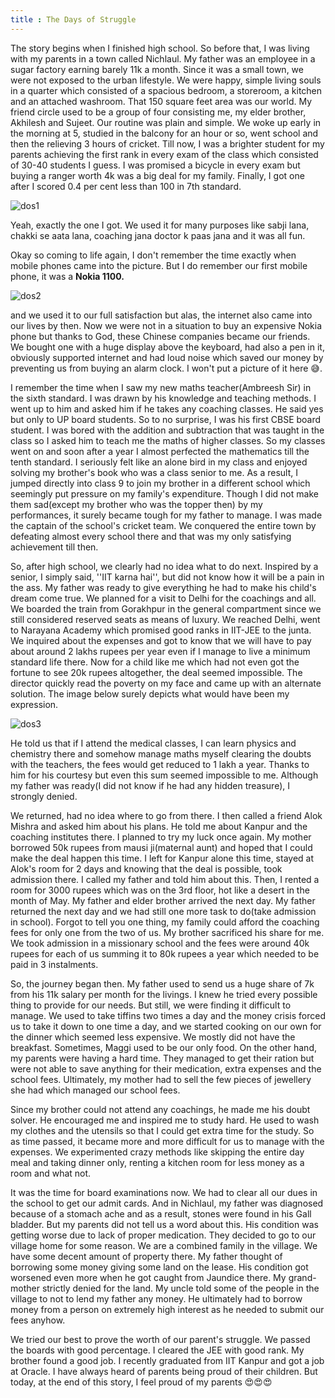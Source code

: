 ```yaml
---
title : The Days of Struggle
---
```


The story begins when I finished high school. So before that, I was living with my parents in a town called Nichlaul.
My father was an employee in a sugar factory earning barely 11k a month. Since it was a small town, we were not exposed to 
the urban lifestyle. We were happy, simple living souls in a quarter which consisted of a spacious bedroom, a storeroom, 
a kitchen and an attached washroom. That 150 square feet area was our world. My friend circle used to be a group of four 
consisting me, my elder brother, Akhilesh and Sujeet. Our routine was plain and simple. We woke up early in the morning at 5,
studied in the balcony for an hour or so, went school and then the relieving 3 hours of cricket. Till now, I was a brighter 
student for my parents achieving the first rank in every exam of the class which consisted of 30-40 students I guess. I was 
promised a bicycle in every exam but buying a ranger worth 4k was a big deal for my family. Finally, I got one 
after I scored 0.4 per cent less than 100 in 7th standard.

![dos1](https://1.bp.blogspot.com/-DMoxWieRQvQ/XQyTNY_jROI/AAAAAAAANiI/Ubn7yPFFd-4YAH_QJ49a_9JFjgYBVHlTgCLcBGAs/s400/bicy.jpg)

Yeah, exactly the one I got. We used it for many purposes like sabji lana, chakki se aata lana, coaching jana doctor k paas 
jana and it was all fun.

Okay so coming to life again, I don't remember the time exactly when mobile phones came into the picture. But I do remember 
our first mobile phone, it was a **Nokia 1100.**


![dos2](https://1.bp.blogspot.com/-BSNaMkMTTA4/XQyUvQ2ziPI/AAAAAAAANiU/-mAYr_fGw4kdg4yKXiT-uCRzRDi186CCwCLcBGAs/s320/1.jpg)


and we used it to our full satisfaction but alas, the internet also came into our lives by then. Now we were not in a 
situation to buy an expensive Nokia phone but thanks to God, these Chinese companies
became our friends. We bought one with a huge display above the keyboard, had also a pen in it, obviously supported internet 
and had loud noise which saved our money by preventing us from buying an alarm clock. I won't put a picture of it here 😅.

I remember the time when I saw my new maths teacher(Ambreesh Sir) in the sixth standard. I was drawn by his knowledge and
teaching methods. I went up to him and asked him if he takes any coaching classes. He said yes but only to UP board students. 
So to no surprise, I was his first CBSE board student. I was bored with the addition and subtraction that was taught in the 
class so I asked him to teach me the maths of higher classes. So my classes went on and soon after a year I almost perfected 
the mathematics till the tenth standard. I seriously felt like an alone bird in my class and enjoyed solving my brother's book 
who was a class senior to me. As a result, I jumped directly into class 9 to join my brother in a different school which 
seemingly put pressure on my family's expenditure. Though I did not make them sad(except my brother who was the topper then) 
by my performances, it surely became tough for my father to manage. I was made the captain of the school's cricket team. We 
conquered the entire town by defeating almost every school there and that was my only satisfying achievement till then. 

So, after high school, we clearly had no idea what to do next. Inspired by a senior, I simply said, ''IIT karna hai'', but did
not know how it will be a pain in the ass. My father was ready to give everything he had to make his child's dream come true.
We planned for a visit to Delhi for the coachings and all.
We boarded the train from Gorakhpur in the general compartment since we still considered reserved seats as means of luxury. 
We reached Delhi, went to Narayana Academy which promised good ranks in IIT-JEE to the junta. We inquired about the expenses 
and got to know that we will have to pay about around 2 lakhs rupees per year even if I manage to live a minimum standard life
there. Now for a child like me which had not even got the fortune to see 20k rupees altogether, the deal seemed impossible. 
The director quickly read the poverty on my face and came up with an alternate solution. The image below surely depicts what 
would have been my expression.

![dos3](https://1.bp.blogspot.com/-xcokh_JQU1s/XQyfh2ma0WI/AAAAAAAANig/mZcGvh372vcXuPm1H1noBcVCZ6LrlZ-GgCLcBGAs/s320/exp.jpg)


He told us that if I attend the medical classes, I can learn physics and chemistry there and somehow manage maths myself 
clearing the doubts with the teachers, the fees would get reduced to 1 lakh a year. Thanks to him for his courtesy but even
this sum seemed impossible to me. Although my father was ready(I did not know if he had any hidden treasure), I strongly denied. 


We returned, had no idea where to go from there. I then called a friend Alok Mishra and asked him about his plans. 
He told me about Kanpur and the coaching institutes there. I planned to try my luck once again. My mother borrowed 50k rupees 
from mausi ji(maternal aunt) and hoped that I could make the deal happen this time. I left for Kanpur alone this time, stayed 
at Alok's room for 2 days and knowing that the deal is possible, took admission there. I called my father and told him about 
this. Then, I rented a room for 3000 rupees which was on the 3rd floor, hot like a desert in the month of May. My father and 
elder brother arrived the next day. My father returned the next day and we had still one more task to do(take admission in 
school). Forgot to tell you one thing, my family could afford the coaching fees for only one from the two of us. My brother 
sacrificed his share for me. We took admission in a missionary school and the fees were around 40k rupees for each of us 
summing it to 80k rupees a year which needed to be paid in 3 instalments. 

So, the journey began then. My father used to send us a huge share of 7k from his 11k salary per month for the livings. 
I knew he tried every possible thing to provide for our needs. But still, we were finding it difficult to manage. We used to
take tiffins two times a day and the money crisis forced us to take it down to one time a day, and we started cooking on our 
own for the dinner which seemed less expensive. We mostly did not have the breakfast. Sometimes, Maggi used to be our only 
food. On the other hand, my parents were having a hard time. They managed to get their ration but were not able to save
anything for their medication, extra expenses and the school fees. Ultimately, my mother had to sell the few pieces of 
jewellery she had which managed our school fees.

Since my brother could not attend any coachings, he made me his doubt solver. He encouraged me and inspired me to study hard. 
He used to wash my clothes and the utensils so that I could get extra time for the study. So as time passed, it became more 
and more difficult for us to manage with the expenses. We experimented crazy methods like skipping the entire day meal and 
taking dinner only, renting a kitchen room for less money as a room and what not. 


It was the time for board examinations now. We had to clear all our dues in the school to get our admit cards. And in Nichlaul,
my father was diagnosed because of a stomach ache and as a result, stones were found in his Gall bladder. But my parents did 
not tell us a word about this. His condition was getting worse due to lack of proper medication. They decided to go to our 
village home for some reason. We are a combined family in the village. We have some decent amount of property there. My father
thought of borrowing some money giving some land on the lease. His condition got worsened even more when he got caught from 
Jaundice there. My grand-mother strictly denied for the land. My uncle told some of the people in the village to not to lend 
my father any money. He ultimately had to borrow money from a person on extremely high interest as he needed to submit our 
fees anyhow. 


We tried our best to prove the worth of our parent's struggle. We passed the boards with good percentage. I cleared the 
JEE with good rank. My brother found a good job. I recently graduated from IIT Kanpur and got a job at Oracle. I have always 
heard of parents being proud of their children. But today, at the end of this story, I feel proud of my parents 😍😍😍
